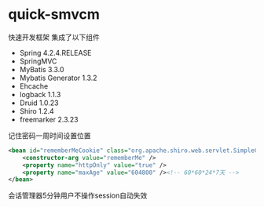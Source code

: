 # quick-smvcm
快速开发框架
集成了以下组件
+ Spring 4.2.4.RELEASE
+ SpringMVC
+ MyBatis 3.3.0
+ Mybatis Generator 1.3.2
+ Ehcache
+ logback 1.1.3
+ Druid 1.0.23
+ Shiro 1.2.4
+ freemarker 2.3.23

记住密码一周时间设置位置
```xml
<bean id="rememberMeCookie" class="org.apache.shiro.web.servlet.SimpleCookie">
	<constructor-arg value="rememberMe" />
	<property name="httpOnly" value="true" />
	<property name="maxAge" value="604800" /><!-- 60*60*24*7天 -->
</bean>
```
会话管理器5分钟用户不操作session自动失效
<bean id="sessionManager"
	class="org.apache.shiro.web.session.mgt.DefaultWebSessionManager">
	<!-- session的失效时长，单位毫秒	5*60*1000=300000 5分钟-->
	<property name="globalSessionTimeout" value="300000" />
	<!-- 删除失效的session -->
	<property name="deleteInvalidSessions" value="true" />
</bean>
